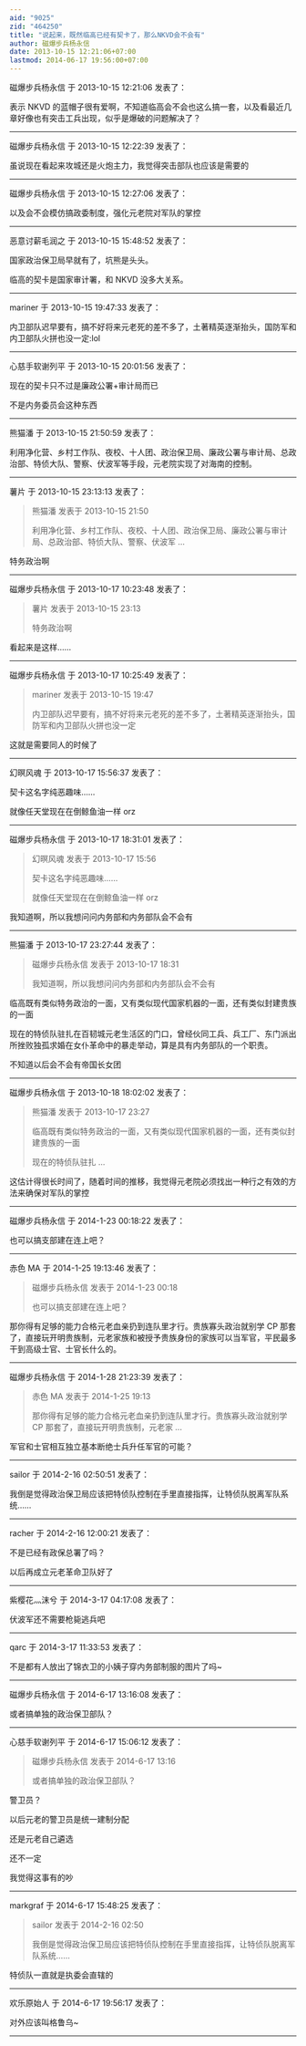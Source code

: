 ```yaml
---
aid: "9025"
zid: "464250"
title: "说起来，既然临高已经有契卡了，那么NKVD会不会有"
author: 磁爆步兵杨永信
date: 2013-10-15 12:21:06+07:00
lastmod: 2014-06-17 19:56:00+07:00
---
```


磁爆步兵杨永信 于 2013-10-15 12:21:06 发表了：

表示 NKVD 的蓝帽子很有爱啊，不知道临高会不会也这么搞一套，以及看最近几章好像也有突击工兵出现，似乎是爆破的问题解决了？

---

磁爆步兵杨永信 于 2013-10-15 12:22:39 发表了：

虽说现在看起来攻城还是火炮主力，我觉得突击部队也应该是需要的

---

磁爆步兵杨永信 于 2013-10-15 12:27:06 发表了：

以及会不会模仿搞政委制度，强化元老院对军队的掌控

---

恶意讨薪毛润之 于 2013-10-15 15:48:52 发表了：

国家政治保卫局早就有了，坑熊是头头。

临高的契卡是国家审计署，和 NKVD 没多大关系。

---

mariner 于 2013-10-15 19:47:33 发表了：

内卫部队迟早要有，搞不好将来元老死的差不多了，土著精英逐渐抬头，国防军和内卫部队火拼也没一定:lol

---

心慈手软谢列平 于 2013-10-15 20:01:56 发表了：

现在的契卡只不过是廉政公署+审计局而已

不是内务委员会这种东西

---

熊猫潘 于 2013-10-15 21:50:59 发表了：

利用净化营、乡村工作队、夜校、十人团、政治保卫局、廉政公署与审计局、总政治部、特侦大队、警察、伏波军等手段，元老院实现了对海南的控制。

---

薯片 于 2013-10-15 23:13:13 发表了：

> 熊猫潘 发表于 2013-10-15 21:50
>
> 利用净化营、乡村工作队、夜校、十人团、政治保卫局、廉政公署与审计局、总政治部、特侦大队、警察、伏波军 ...

特务政治啊

---

磁爆步兵杨永信 于 2013-10-17 10:23:48 发表了：

> 薯片 发表于 2013-10-15 23:13
>
> 特务政治啊

看起来是这样……

---

磁爆步兵杨永信 于 2013-10-17 10:25:49 发表了：

> mariner 发表于 2013-10-15 19:47
>
> 内卫部队迟早要有，搞不好将来元老死的差不多了，土著精英逐渐抬头，国防军和内卫部队火拼也没一定

这就是需要同人的时候了

---

幻暝风魂 于 2013-10-17 15:56:37 发表了：

契卡这名字纯恶趣味……

就像任天堂现在在倒鲸鱼油一样 orz

---

磁爆步兵杨永信 于 2013-10-17 18:31:01 发表了：

> 幻暝风魂 发表于 2013-10-17 15:56
>
> 契卡这名字纯恶趣味……
>
> 就像任天堂现在在倒鲸鱼油一样 orz

我知道啊，所以我想问问内务部和内务部队会不会有

---

熊猫潘 于 2013-10-17 23:27:44 发表了：

> 磁爆步兵杨永信 发表于 2013-10-17 18:31
>
> 我知道啊，所以我想问问内务部和内务部队会不会有

临高既有类似特务政治的一面，又有类似现代国家机器的一面，还有类似封建贵族的一面

现在的特侦队驻扎在百韧城元老生活区的门口，曾经伙同工兵、兵工厂、东门派出所挫败独孤求婚在女仆革命中的暴走举动，算是具有内务部队的一个职责。

不知道以后会不会有帝国长女团

---

磁爆步兵杨永信 于 2013-10-18 18:02:02 发表了：

> 熊猫潘 发表于 2013-10-17 23:27
>
> 临高既有类似特务政治的一面，又有类似现代国家机器的一面，还有类似封建贵族的一面
>
> 现在的特侦队驻扎 ...

这估计得很长时间了，随着时间的推移，我觉得元老院必须找出一种行之有效的方法来确保对军队的掌控

---

磁爆步兵杨永信 于 2014-1-23 00:18:22 发表了：

也可以搞支部建在连上吧？

---

赤色 MA 于 2014-1-25 19:13:46 发表了：

> 磁爆步兵杨永信 发表于 2014-1-23 00:18
>
> 也可以搞支部建在连上吧？

那你得有足够的能力合格元老血亲扔到连队里才行。贵族寡头政治就别学 CP 那套了，直接玩开明贵族制，元老家族和被授予贵族身份的家族可以当军官，平民最多干到高级士官、士官长什么的。

---

磁爆步兵杨永信 于 2014-1-28 21:23:39 发表了：

> 赤色 MA 发表于 2014-1-25 19:13
>
> 那你得有足够的能力合格元老血亲扔到连队里才行。贵族寡头政治就别学 CP 那套了，直接玩开明贵族制，元老家 ...

军官和士官相互独立基本断绝士兵升任军官的可能？

---

sailor 于 2014-2-16 02:50:51 发表了：

我倒是觉得政治保卫局应该把特侦队控制在手里直接指挥，让特侦队脱离军队系统……

---

racher 于 2014-2-16 12:00:21 发表了：

不是已经有政保总署了吗？

以后再成立元老革命卫队好了

---

紫樱花灬沫兮 于 2014-3-17 04:17:08 发表了：

伏波军还不需要枪毙逃兵吧

---

qarc 于 2014-3-17 11:33:53 发表了：

不是都有人放出了锦衣卫的小姨子穿内务部制服的图片了吗~

---

磁爆步兵杨永信 于 2014-6-17 13:16:08 发表了：

或者搞单独的政治保卫部队？

---

心慈手软谢列平 于 2014-6-17 15:06:12 发表了：

> 磁爆步兵杨永信 发表于 2014-6-17 13:16
>
> 或者搞单独的政治保卫部队？

警卫员？

以后元老的警卫员是统一建制分配

还是元老自己遴选

还不一定

我觉得这事有的吵

---

markgraf 于 2014-6-17 15:48:25 发表了：

> sailor 发表于 2014-2-16 02:50
>
> 我倒是觉得政治保卫局应该把特侦队控制在手里直接指挥，让特侦队脱离军队系统……

特侦队一直就是执委会直辖的

---

欢乐原始人 于 2014-6-17 19:56:17 发表了：

对外应该叫格鲁乌~

---

